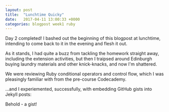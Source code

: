 ```yaml
---
layout: post
title:  "Lunchtime Quicky"
date:   2017-04-11 13:00:33 +0000
categories: blogpost week1 ruby
---
```

Day 2 completed! I bashed out the beginning of this blogpost at lunchtime, intending to come back to it in the evening and flesh it out. 

As it stands, I had quite a buzz from tackling the homework straight away, including the extension activities, but then I traipsed around Edinburgh buying laundry materials and other knick-knacks, and now I'm shattered.

We were reviewing Ruby conditional operators and control flow, which I was pleasingly familiar with from the pre-course Codecademy.

...and I experiemented, successfully, with embedding GitHub gists into Jekyll posts:

Behold - a gist!

<script src="https://gist.github.com/yamiacat/16e9b84352618e22d303221f3723730e.js"></script> 

